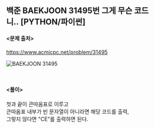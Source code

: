 ## 백준 BAEKJOON 31495번 그게 무슨 코드니.. [PYTHON/파이썬]

#### <문제 출처><br>
https://www.acmicpc.net/problem/31495

![BAEKJOON 31495](https://blog.kakaocdn.net/dn/uBnT9/btsF657uaAj/UKpdUt4I2vkHAjMxE4ISgk/img.png)

<br>

#### <풀이><br>

첫과 끝이 큰따옴표로 이루고  
큰따옴표 내부가 빈 문자열이 아니라면 해당 코드를 출력,  
그렇지 않다면 "CE"를 출력하면 된다.  